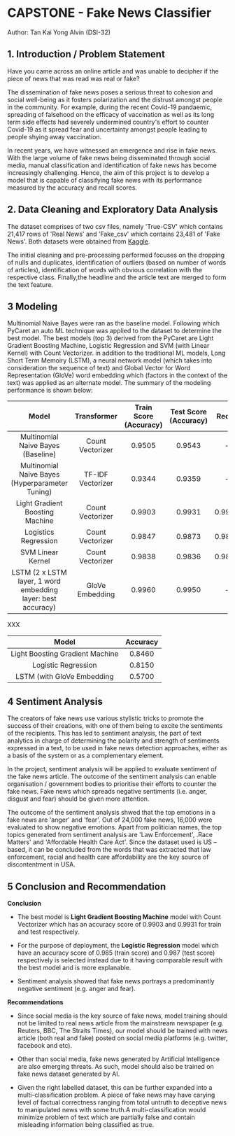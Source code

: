 # CAPSTONE - Fake News Classifier
Author: Tan Kai Yong Alvin (DSI-32)

## 1. Introduction / Problem Statement

Have you came across an online article and was unable to decipher if the piece of news that was read was real or fake? 

The dissemination of fake news poses a serious threat to cohesion and social well-being as it fosters  polarization and the distrust amongst people in the community. For example, during the recent Covid-19 pandaemic, spreading of falsehood on the efficacy of vaccination as well as its long term side effects had severely undermined country's effort to counter Covid-19 as it spread fear and uncertainty amongst people leading to people shying away vaccination.

In recent years, we have witnessed an emergence and rise in fake news. With the large volume of fake news being disseminated through social media, manual classification and identification of fake news has become increasingly challenging. Hence, the aim of this project is to develop a model that is capable of classifying fake news with its performance measured by the accuracy and recall scores.

## 2.  Data Cleaning and Exploratory Data Analysis

The dataset comprises of two csv files, namely 'True-CSV' which contains 21,417 rows of 'Real News' and 'Fake_csv' which contains 23,481 of 'Fake News'. Both datasets were obtained from [Kaggle](https://www.kaggle.com/datasets/clmentbisaillon/fake-and-real-news-dataset?search=source). 

The initial cleaning and pre-processing performed focuses on the dropping of nulls and duplicates, identification of outliers (based on number of words of articles), identification of words with obvious correlation with the respective class. Finally,the headline and the article text are merged to form the text feature. 

## 3 Modeling

Multinomial Naive Bayes were ran as the baseline model. Following which PyCaret an auto ML technique was applied to the dataset to determine the best model. The best models (top 3) derived from the PyCaret are Light Gradient Boosting Machine, Logistic Regression and SVM (with Linear Kernel) with Count Vectorizer. in addition to the traditional ML models, Long Short Term Memoiry (LSTM), a neural network model (which takes into consideration the sequence of text) and Global Vector for Word Representation (GloVe) word embedding which (factors in the context of the text) was applied as an alternate model. The summary of the modeling performance is shown below:

|Model|Transformer|Train Score (Accuracy)|Test Score (Accuracy)|Recall|
|:---------:|:--------------:|:----------:|:----------:|:----------:|
|  Multinomial Naive Bayes (Baseline)  |      Count Vectorizer     |   0.9505  | 0.9543  | -  |
|   Multinomial Naive Bayes (Hyperparameter Tuning) |      TF-IDF Vectorizer     |   0.9344  |   0.9359 | - |
|   Light Gradient Boosting Machine   |      Count  Vectorizer    |  0.9903  |   0.9931  |0.9935
|  Logistics Regression  |     Count Vectorizer   |   0.9847  |   0.9873  | 0.9889  |
|  SVM Linear Kernel |     Count Vectorizer   |   0.9838  |   0.9836  | 0.9851  |
|   LSTM (2 x LSTM layer, 1 word embedding layer: best accuracy)  |     GloVe Embedding    |   0.9960 |   0.9950  | - |

XXX

|        Model        |    Accuracy | 
|:-------------------:|:--------------:|
|         Light Boosting Gradient Machine        |  0.8460|
|         Logistic Regression         |  0.8150 |
|         LSTM (with GloVe Embedding         | 0.5700 |


## 4 Sentiment Analysis

The creators of fake news use various stylistic tricks to promote the success of their creations, with one of them being to excite the sentiments of the recipients. This has led to sentiment analysis, the part of text analytics in charge of determining the polarity and strength of sentiments expressed in a text, to be used in fake news detection approaches, either as a basis of the system or as a complementary element. 

In the project, sentiment analysis will be applied to evaluate sentiment of the fake news article. The outcome of the sentiment analysis can enable organisation / government bodies to prioritise their efforts to counter the fake news. Fake news which spreads negative sentiments  (i.e. anger, disgust and fear) should be given more attention.

The outcome of the sentiment analysis shwed that the top emotions in a fake news are 'anger' and 'fear'. Out of 24,000 fake news, 16,000 were evaluated to show negative emotions. Apart from politician names, the top topics generated from sentiment analysis are 'Law Enforcement', .Race Matters' and 'Affordable Health Care Act'. Since the dataset used is US –based, it can be concluded from the words that was extracted that law enforcement, racial and health care affordability are the key source of discontentment in USA.

## 5 Conclusion and Recommendation

**Conclusion**

* The best model is **Light Gradient Boosting Machine** model with Count Vectorizer which has an accuracy score of 0.9903 and 0.9931 for train and test respectively.

* For the purpose of deployment, the **Logistic Regression** model which have an accuracy score of 0.985 (train score) and 0.987 (test score) respectively is selected instead due to it having comparable result with the best model and is more explanable.

* Sentiment analysis showed that fake news portrays a predominantly negative sentiment (e.g. anger and fear).

**Recommendations**

* Since social media is the key source of fake news, model training should not be limited to real news article from the mainstream newspaper (e.g. Reuters, BBC, The Straits Times), our model should be trained with news article (both real and fake) posted on social media platforms (e.g. twitter, facebook and etc).

* Other than social media, fake news generated by Artificial Intelligence are also emerging threats. As such, model should also be trained on fake news dataset generated by AI. 

* Given the right labelled dataset, this can be further expanded into a multi-classification problem. A piece of fake news may have carying level of factual correctness ranging from total untruth to deceptive news to manipulated news with some truth.A multi-classification would minimize problem of text which are partially false and contain misleading information being classified as true.


